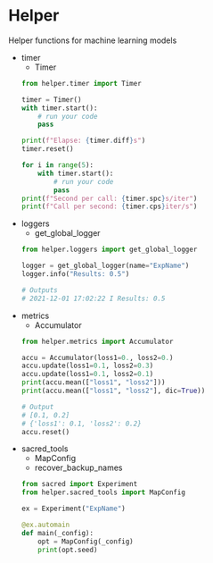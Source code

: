 # Helper
Helper functions for machine learning models

* timer
    * Timer
    ```python
    from helper.timer import Timer

    timer = Timer()
    with timer.start():
        # run your code
        pass

    print(f"Elapse: {timer.diff}s")
    timer.reset()

    for i in range(5):
        with timer.start():
            # run your code
            pass
    print(f"Second per call: {timer.spc}s/iter")
    print(f"Call per second: {timer.cps}iter/s")
    ```
* loggers
    * get_global_logger
    ```python
    from helper.loggers import get_global_logger

    logger = get_global_logger(name="ExpName")
    logger.info("Results: 0.5")

    # Outputs
    # 2021-12-01 17:02:22 I Results: 0.5
    ```
* metrics
    * Accumulator
    ```python
    from helper.metrics import Accumulator

    accu = Accumulator(loss1=0., loss2=0.)
    accu.update(loss1=0.1, loss2=0.3)
    accu.update(loss1=0.1, loss2=0.1)
    print(accu.mean(["loss1", "loss2"]))
    print(accu.mean(["loss1", "loss2"], dic=True))

    # Output
    # [0.1, 0.2]
    # {'loss1': 0.1, 'loss2': 0.2}
    accu.reset()
    ```
* sacred_tools
    * MapConfig
    * recover_backup_names
    ```python
    from sacred import Experiment
    from helper.sacred_tools import MapConfig

    ex = Experiment("ExpName")

    @ex.automain
    def main(_config):
        opt = MapConfig(_config)
        print(opt.seed)
    ```
